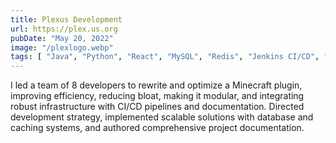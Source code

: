 ```yaml
---
title: Plexus Development
url: https://plex.us.org
pubDate: "May 20, 2022"
image: "/plexlogo.webp"
tags: [ "Java", "Python", "React", "MySQL", "Redis", "Jenkins CI/CD", "Sonatype Nexus", "API Development" ]
---
```


I led a team of 8 developers to rewrite and optimize a Minecraft plugin, improving efficiency, reducing bloat, making it modular, and integrating robust infrastructure with CI/CD pipelines and documentation. Directed development strategy, implemented scalable solutions with database and caching systems, and authored comprehensive project documentation.
